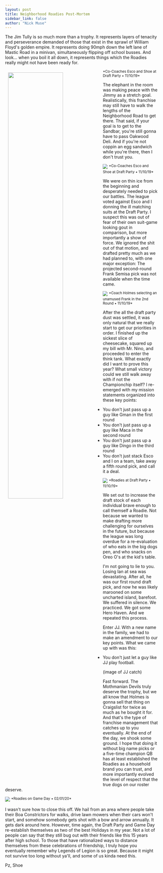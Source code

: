 ```yaml
---
layout: post
title: Neighborhood Roadies Post-Mortem
sidebar_link: false
author: "Nick Muse"
---
```


<style>
.img_left {
width:60%;
height:60%;
margin:10px 10px;
float:left
}
.img_right {
width:60%;
height:60%;
margin:10px 10px;
float:right
}
</style>

The Jim Tully is so much more than a trophy. It represents layers of tenacity and perseverance demanded of those that exist in the sprawl of William Floyd's golden empire. It represents doing 90mph down the left lane of Mastic Road in a minivan, simultaneously flipping off school busses. And look... when you boil it all down, it represents things which the Roadies really might not have been ready for.

<img class="img_left" src="https://lh3.googleusercontent.com/uuZrFadIiO1p0F4TQez3xoJINIrAlMcbKzNAk4Tt5JcyudUHgNiH2ISdX5S7_OmrS4ej0s6eH2ycUgil2l10ILSGkiWYgf4HFUV7-jTiALUAW-6tnp3255dYxlRsFI5k95q-T9foCQ=w2400">
<sup>*Co-Coaches Esco and Shoe at Draft Party &bull; 11/10/19*</sup>

The elephant in the room was making peace with the Jimmy as a stretch goal. Realistically, this franchise may still have to walk the lengths of the Neighborhood Road to get there. That said, if your goal is to get to the Sandbar, you're still gonna have to pass Oakwood Deli. And if you're not coppin an egg sandwich while you're there, then I don't trust you.

<img src="https://lh3.googleusercontent.com/iIUeAaM0xPzbyFLjbmvCThwFHcB0qFuqyJhpZfXOVd-utSuHWxRPpAoROKSD7vZ5pLuqCA0GxCEy6Uvm4YuPusU-MZHE0CQm9FamJohC4q4BgPKOZfZ2VoIG2m4KL0RRQZpFZZFgzQ=w2400">
<sup>*Co-Coaches Esco and Shoe at Draft Party &bull; 11/10/19*</sup>

We were on thin ice from the beginning and desperately needed to pick our battles. The league voted against Esco and I donning the ill matching suits at the Draft Party. I suspect this was out of fear of their own suit-game looking gout in comparison, but more importantly a show of force. We ignored the shit out of that motion, and drafted pretty much as we had planned to, with one major exception: The projected second-round Frank Semisa pick was not available when the time came.

<img src="https://lh3.googleusercontent.com/pljwyujs0Sor_ALbnPCdRQfvrdX8dHpF38sx9SdF0YspJtEzI4K6fIYqVtugWMXRGyLAU2qz-M9cexU4CkOpl-mqxxXW8xnQ9LZyNjM95E6BN29MwkRRNen4snU0L1wAiud3kkOSwA=w2400">
<sup>*Coach Holmes selecting an unamused Frank in the 2nd Round &bull; 11/10/19*</sup>

After the all the draft party dust was settled, it was only natural that we really start to get our priorities in order. I finished up the sickest slice of cheesecake, squared up my bill with Mr. Nino, and proceeded to enter the think tank. What exactly did I want to prove this year? What small victory could we still walk away with if not the Championchip itself? I re-emerged with my mission statements organized into these key points:

- You don't just pass up a guy like Gman in the first round
- You don't just pass up a guy like Maca in the second round
- You don't just pass up a guy like Dingo in the third round
- You don't just stack Esco and I on a team, take away a fifth round pick, and call it a deal.

<img src="https://lh3.googleusercontent.com/703kLQlLePCvtz0yb4MAo_P9pFX7Dn-nmglAtwXjOo8aEAOrYeeQSsSIgScpy5hAhyJC5VPFXb8PbtGdFs-ddZ5tYSM9FntEfiHSfb11Sd8hmdsiCnElTHkfzrA0vxDYcQg4Pt_XCQ=w2400">
<sup>*Roadies at Draft Party &bull; 11/10/19*</sup>

We set out to increase the draft stock of each individual brave enough to call themself a Roadie. Not because we wanted to make drafting more challenging for ourselves in the future, but because the league was long overdue for a re-evaluation of who eats in the big dogs pen, and who snacks on Oreo O's at the kid's table.

I'm not going to lie to you. Losing Ian at sea was devastating. After all, he was our first round draft pick, and now he was likely marooned on some uncharted island, barefoot. We suffered in silence. We practiced. We got some Hero Haven. And we repeated this process.

Enter JJ. With a new name in the family, we had to make an amendment to our key points. What we came up with was this:
- You don't just let a guy like JJ play football.

(image of JJ catch)

Fast forward. The Mothmanian Devils truly deserve the trophy, but we all know that Holmes is gonna sell that thing on Craigslist for twice as much as he bought it for. And that's the type of franchise management that catches up to you eventually. At the end of the day, we shook some ground. I hope that doing it without big name picks or a five-time champion QB has at least established the Roadies as a household brand you can trust, and more importantly evolved the level of respect that the true dogs on our roster deserve.

<img src="https://lh3.googleusercontent.com/fYyzyw-9dNZp3MarbGCGzqwKU1Cx0MnK0FdKfKIWrZNO3m2X32T7qYHQLJRG9epT1tdO6-9XOB5j8QG91X97kAAobQzA-6Nh6VIWl9VcCmv5NM84JNL844v0tpEX13xYRz-0--_ivA=w2400">
<sup>*Roadies on Game Day &bull; 02/01/20*</sup>

I wasn't sure how to close this off. We hail from an area where people take their Boa Constrictors for walks, drive lawn mowers when their cars won't start, and somehow somebody gets shot with a bow and arrow annually. It gets dark around here. However, time again, the Draft Party and Game Day re-establish themselves as two of the best Holidays in my year. Not a lot of people can say that they still bug out with their friends like this 15 years after high school. To those that have rationalized ways to distance themselves from these celebrations of friendship, I truly hope you eventually remember why Legends of Legion is so great. Because it might not survive too long without ya'll, and some of us kinda need this.

Pz,
Shoe
